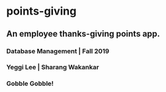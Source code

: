 # points-giving
## An employee thanks-giving points app.

### Database Management | Fall 2019
### Yeggi Lee | Sharang Wakankar

### Gobble Gobble! 
